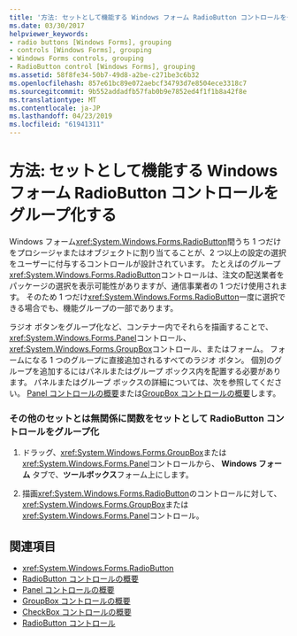 ```yaml
---
title: '方法: セットとして機能する Windows フォーム RadioButton コントロールをグループ化する'
ms.date: 03/30/2017
helpviewer_keywords:
- radio buttons [Windows Forms], grouping
- controls [Windows Forms], grouping
- Windows Forms controls, grouping
- RadioButton control [Windows Forms], grouping
ms.assetid: 58f8fe34-50b7-49d8-a2be-c271be3c6b32
ms.openlocfilehash: 857e61bc89e072aebcf34793d7e8504ece3318c7
ms.sourcegitcommit: 9b552addadfb57fab0b9e7852ed4f1f1b8a42f8e
ms.translationtype: MT
ms.contentlocale: ja-JP
ms.lasthandoff: 04/23/2019
ms.locfileid: "61941311"
---
```

# <a name="how-to-group-windows-forms-radiobutton-controls-to-function-as-a-set"></a>方法: セットとして機能する Windows フォーム RadioButton コントロールをグループ化する
Windows フォーム<xref:System.Windows.Forms.RadioButton>間うち 1 つだけをプロシージャまたはオブジェクトに割り当てることが、2 つ以上の設定の選択をユーザーに付与するコントロールが設計されています。 たとえばのグループ<xref:System.Windows.Forms.RadioButton>コントロールは、注文の配送業者をパッケージの選択を表示可能性がありますが、通信事業者の 1 つだけ使用されます。 そのため 1 つだけ<xref:System.Windows.Forms.RadioButton>一度に選択できる場合でも、機能グループの一部であります。  
  
 ラジオ ボタンをグループ化など、コンテナー内でそれらを描画することで、<xref:System.Windows.Forms.Panel>コントロール、<xref:System.Windows.Forms.GroupBox>コントロール、またはフォーム。 フォームになる 1 つのグループに直接追加されるすべてのラジオ ボタン。 個別のグループを追加するにはパネルまたはグループ ボックス内を配置する必要があります。 パネルまたはグループ ボックスの詳細については、次を参照してください。 [Panel コントロールの概要](panel-control-overview-windows-forms.md)または[GroupBox コントロールの概要](groupbox-control-overview-windows-forms.md)します。  
  
### <a name="to-group-radiobutton-controls-as-a-set-to-function-independently-of-other-sets"></a>その他のセットとは無関係に関数をセットとして RadioButton コントロールをグループ化  
  
1. ドラッグ、<xref:System.Windows.Forms.GroupBox>または<xref:System.Windows.Forms.Panel>コントロールから、 **Windows フォーム** タブで、**ツールボックス**フォーム上にします。  
  
2. 描画<xref:System.Windows.Forms.RadioButton>のコントロールに対して、<xref:System.Windows.Forms.GroupBox>または<xref:System.Windows.Forms.Panel>コントロール。  
  
## <a name="see-also"></a>関連項目

- <xref:System.Windows.Forms.RadioButton>
- [RadioButton コントロールの概要](radiobutton-control-overview-windows-forms.md)
- [Panel コントロールの概要](panel-control-overview-windows-forms.md)
- [GroupBox コントロールの概要](groupbox-control-overview-windows-forms.md)
- [CheckBox コントロールの概要](checkbox-control-overview-windows-forms.md)
- [RadioButton コントロール](radiobutton-control-windows-forms.md)
